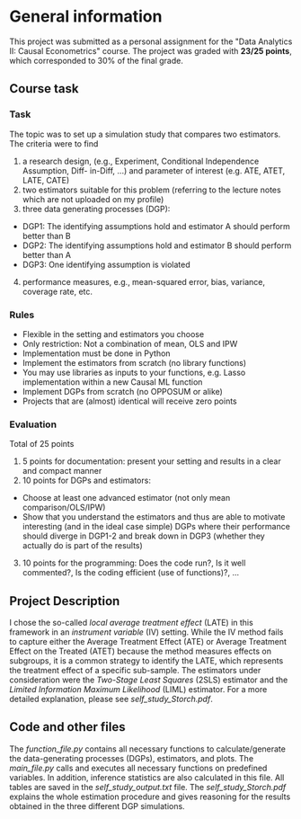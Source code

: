 # General information

This project was submitted as a personal assignment for the "Data Analytics II: Causal Econometrics" course. The project was graded with **23/25 points**, which corresponded to 30% of the final grade.

## Course task

### Task
The topic was to set up a simulation study that compares two estimators. The criteria were to find 
 
1. a research design, (e.g., Experiment, Conditional Independence Assumption, Diff- in-Diff, ...) and parameter of interest (e.g. ATE, ATET, LATE, CATE) 
2. two estimators suitable for this problem (referring to the lecture notes which are not uploaded on my profile) 
3. three data generating processes (DGP): 
 - DGP1: The identifying assumptions hold and estimator A should perform better than B 
 - DGP2: The identifying assumptions hold and estimator B should perform better than A 
 - DGP3: One identifying assumption is violated
4. performance measures, e.g., mean-squared error, bias, variance, coverage rate, etc.

### Rules

- Flexible in the setting and estimators you choose
- Only restriction: Not a combination of mean, OLS and IPW 
- Implementation must be done in Python
- Implement the estimators from scratch (no library functions)
- You may use libraries as inputs to your functions, e.g. Lasso implementation within a new Causal ML function
- Implement DGPs from scratch (no OPPOSUM or alike) 
- Projects that are (almost) identical will receive zero points

### Evaluation

Total of 25 points

1. 5 points for documentation: present your setting and results in a clear and
compact manner
2. 10 points for DGPs and estimators:
 - Choose at least one advanced estimator (not only mean comparison/OLS/IPW)
 - Show that you understand the estimators and thus are able to motivate interesting
(and in the ideal case simple) DGPs where their performance should diverge in DGP1-2 and break down in DGP3 (whether they actually do is part of the results)
3. 10 points for the programming: Does the code run?, Is it well commented?, Is the coding efficient (use of functions)?, ...

## Project Description

I chose the so-called *local average treatment effect* (LATE) in this framework in an *instrument variable* (IV) setting. While the IV method fails to capture either the Average Treatment Effect (ATE) or Average Treatment Effect on the Treated (ATET) because the method measures effects on subgroups, it is a common strategy to identify the LATE, which represents the treatment effect of a specific sub-sample. The estimators under consideration were the *Two-Stage Least Squares* (2SLS) estimator and the *Limited Information Maximum Likelihood* (LIML) estimator. For a more detailed explanation, please see *self_study_Storch.pdf*.

## Code and other files

The *function_file.py* contains all necessary functions to calculate/generate the data-generating processes (DGPs), estimators, and plots.
The *main_file.py* calls and executes all necessary functions on predefined variables. In addition, inference statistics are also calculated in this file. All tables are saved in the *self_study_output.txt* file. The *self_study_Storch.pdf* explains the whole estimation procedure and gives reasoning for the results obtained in the three different DGP simulations.
